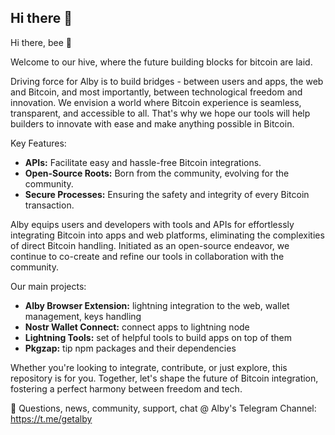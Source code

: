 ## Hi there 👋

<!--

**Here are some ideas to get you started:**

🙋‍♀️ A short introduction - what is your organization all about?
🌈 Contribution guidelines - how can the community get involved?
👩‍💻 Useful resources - where can the community find your docs? Is there anything else the community should know?
🍿 Fun facts - what does your team eat for breakfast?
🧙 Remember, you can do mighty things with the power of [Markdown](https://docs.github.com/github/writing-on-github/getting-started-with-writing-and-formatting-on-github/basic-writing-and-formatting-syntax)
-->
Hi there, bee 👋
 
 Welcome to our hive, where the future building blocks for bitcoin are laid.

Driving force for Alby is to build bridges - between users and apps, the web and Bitcoin, and most importantly, between technological freedom and innovation. We envision a world where Bitcoin experience is seamless, transparent, and accessible to all. That's why we hope our tools will help builders to innovate with ease and make anything possible in Bitcoin.


Key Features:
- **APIs:** Facilitate easy and hassle-free Bitcoin integrations.
- **Open-Source Roots:** Born from the community, evolving for the community.
- **Secure Processes:** Ensuring the safety and integrity of every Bitcoin transaction.


Alby equips users and developers with tools and APIs for effortlessly integrating Bitcoin into apps and web platforms, eliminating the complexities of direct Bitcoin handling. Initiated as an open-source endeavor, we continue to co-create and refine our tools in collaboration with the community.

Our main projects:
- **Alby Browser Extension:** lightning integration to the web, wallet management, keys handling
- **Nostr Wallet Connect:** connect apps to lightning node
- **Lightning Tools:** set of helpful tools to build apps on top of them
- **Pkgzap:** tip npm packages and their dependencies



Whether you're looking to integrate, contribute, or just explore, this repository is for you. Together, let's shape the future of Bitcoin integration, fostering a perfect harmony between freedom and tech.

💬 Questions, news, community, support, chat @ Alby's Telegram Channel: https://t.me/getalby
